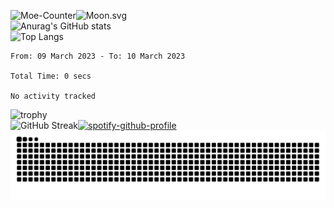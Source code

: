 ![Moe-Counter](https://Moe-Counter.speechless22.repl.co/get/@:Speechless22?theme=asoul)![Moon.svg](https://moon-svg-speechless.vercel.app/moon.svg?theme=ray&rotate=0)  
![Anurag's GitHub stats](https://github-readme-stats-speechless.vercel.app/api?username=Speechless22&show_icons=true&theme=transparent&hide_border=true&include_all_commits=true)  
![Top Langs](https://github-readme-stats-speechless.vercel.app/api/top-langs?username=Speechless22&layout=compact&theme=transparent&hide_border=true)
<!--START_SECTION:waka-->

```text
From: 09 March 2023 - To: 10 March 2023

Total Time: 0 secs

No activity tracked
```

<!--END_SECTION:waka-->
![trophy](https://github-profile-trophy-speechless.vercel.app?username=Speechless22&column=-1&no-bg=true&no-frame=true&theme=monokai)  
![GitHub Streak](https://github-readme-streak-stats-speechless.vercel.app?user=Speechless22&theme=github-dark&hide_border=true)[![spotify-github-profile](https://spotify-github-profile-speechless.vercel.app/api/view?uid=wb79yl20xdk5sbtru65bvgvh1&cover_image=true&theme=compact&show_offline=false&background_color=121212&interchange=true)](https://spotify-github-profile-speechless.vercel.app/api/view?uid=wb79yl20xdk5sbtru65bvgvh1&redirect=true)  
<picture>
  <source media="(prefers-color-scheme: dark)" srcset="https://raw.githubusercontent.com/Speechless22/Speechless22/output/github-contribution-grid-snake-dark.svg">
  <source media="(prefers-color-scheme: light)" srcset="https://raw.githubusercontent.com/Speechless22/Speechless22/output/github-contribution-grid-snake.svg">
  <img alt="github contribution grid snake animation" src="https://raw.githubusercontent.com/Speechless22/Speechless22/output/github-contribution-grid-snake.svg">
</picture>
